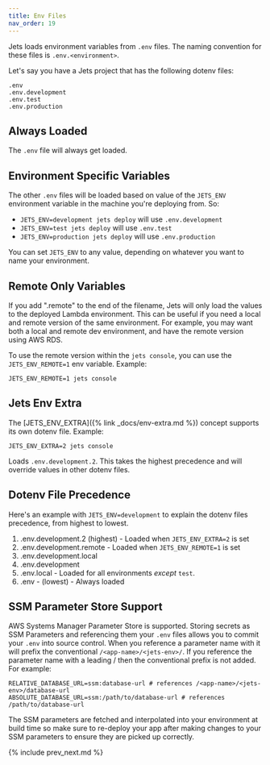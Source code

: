 ```yaml
---
title: Env Files
nav_order: 19
---
```


Jets loads environment variables from `.env` files. The naming convention for these files is `.env.<environment>`.

Let's say you have a Jets project that has the following dotenv files:

    .env
    .env.development
    .env.test
    .env.production

## Always Loaded

The `.env` file will always get loaded.

## Environment Specific Variables

The other `.env` files will be loaded based on value of the `JETS_ENV` environment variable in the machine you're deploying from. So:

* `JETS_ENV=development jets deploy` will use `.env.development`
* `JETS_ENV=test jets deploy` will use `.env.test`
* `JETS_ENV=production jets deploy` will use `.env.production`

You can set `JETS_ENV` to any value, depending on whatever you want to name your environment.

## Remote Only Variables

If you add ".remote" to the end of the filename, Jets will only load the values to the deployed Lambda environment. This can be useful if you need a local and remote version of the same environment. For example, you may want both a local and remote dev environment, and have the remote version using AWS RDS.

To use the remote version within the `jets console`, you can use the `JETS_ENV_REMOTE=1` env variable. Example:

    JETS_ENV_REMOTE=1 jets console

## Jets Env Extra

The [JETS_ENV_EXTRA]({% link _docs/env-extra.md %}) concept supports its own dotenv file.  Example:

    JETS_ENV_EXTRA=2 jets console

Loads `.env.development.2`. This takes the highest precedence and will override values in other dotenv files.

## Dotenv File Precedence

Here's an example with `JETS_ENV=development` to explain the dotenv files precedence, from highest to lowest.

1. .env.development.2 (highest) - Loaded when `JETS_ENV_EXTRA=2` is set
2. .env.development.remote - Loaded when `JETS_ENV_REMOTE=1` is set
3. .env.development.local
4. .env.development
5. .env.local - Loaded for all environments _except_ `test`.
6. .env - (lowest) - Always loaded

## SSM Parameter Store Support

AWS Systems Manager Parameter Store is supported.  Storing secrets as SSM Parameters and referencing them your `.env` files allows you to commit your `.env` into source control. When you reference a parameter name with it will prefix the conventional `/<app-name>/<jets-env>/`. If you reference the parameter name with a leading / then the conventional prefix is not added. For example:

    RELATIVE_DATABASE_URL=ssm:database-url # references /<app-name>/<jets-env>/database-url
    ABSOLUTE_DATABASE_URL=ssm:/path/to/database-url # references /path/to/database-url

The SSM parameters are fetched and interpolated into your environment at build time so make sure to re-deploy your app after making changes to your SSM parameters to ensure they are picked up correctly.

{% include prev_next.md %}